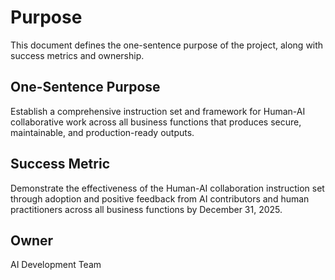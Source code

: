 # Purpose

This document defines the one-sentence purpose of the project, along with success metrics and ownership.

## One-Sentence Purpose

Establish a comprehensive instruction set and framework for Human-AI collaborative work across all business functions that produces secure, maintainable, and production-ready outputs.

## Success Metric

Demonstrate the effectiveness of the Human-AI collaboration instruction set through adoption and positive feedback from AI contributors and human practitioners across all business functions by December 31, 2025.

## Owner

AI Development Team